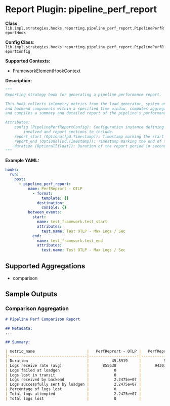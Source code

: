 # Report Plugin: pipeline_perf_report

**Class**: `lib.impl.strategies.hooks.reporting.pipeline_perf_report.PipelinePerfReportHook`

**Config Class**: `lib.impl.strategies.hooks.reporting.pipeline_perf_report.PipelinePerfReportConfig`

**Supported Contexts:**

- FrameworkElementHookContext

**Description:**

```python
"""
Reporting strategy hook for generating a pipeline performance report.

This hook collects telemetry metrics from the load generator, system under test,
and backend components within a specified time window, computes aggregate metrics,
and compiles a summary and detailed report of the pipeline's performance.

Attributes:
    config (PipelinePerfReportConfig): Configuration instance defining components
        involved and report sections to include.
    report_start (Optional[pd.Timestamp]): Timestamp marking the start of the report period.
    report_end (Optional[pd.Timestamp]): Timestamp marking the end of the report period.
    duration (Optional[float]): Duration of the report period in seconds.
"""
```

**Example YAML:**

```yaml
hooks:
  run:
    post:
      - pipeline_perf_report:
          name: PerfReprort - OTLP
            - format:
                template: {}
              destination:
                console: {}
          between_events:
            start:
              name: test_framework.test_start
              attributes:
                test.name: Test OTLP - Max Logs / Sec
            end:
              name: test_framework.test_end
              attributes:
                test.name: Test OTLP - Max Logs / Sec
```

## Supported Aggregations

- comparison

## Sample Outputs

### Comparison Aggregation

```markdown
# Pipeline Perf Comparison Report

## Metadata:
...

## Summary:

| metric_name                       |   PerfReprort - OTLP |   PerfReprort - OTAP |
|:----------------------------------|---------------------:|---------------------:|
| Duration                          |          45.8919     |          55.851      |
| Logs receive rate (avg)           |      855638          |      943012          |
| Logs failed at loadgen            |           0          |           0          |
| Logs lost in transit              |           0          |           0          |
| Logs received by backend          |           2.2475e+07 |           2.5535e+07 |
| Logs successfully sent by loadgen |           2.2475e+07 |           2.5535e+07 |
| Percentage of logs lost           |           0          |           0          |
| Total logs attempted              |           2.2475e+07 |           2.5535e+07 |
| Total logs lost                   |           0          |           0          |
```
